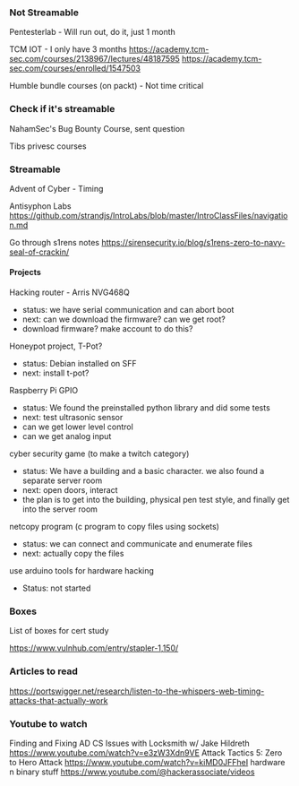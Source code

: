 
### Not Streamable

Pentesterlab - Will run out, do it, just 1 month

TCM IOT - I only have 3 months
https://academy.tcm-sec.com/courses/2138967/lectures/48187595
https://academy.tcm-sec.com/courses/enrolled/1547503

Humble bundle courses (on packt) - Not time critical


### Check if it's streamable

NahamSec's Bug Bounty Course, sent question

Tibs privesc courses


### Streamable

Advent of Cyber - Timing

Antisyphon Labs https://github.com/strandjs/IntroLabs/blob/master/IntroClassFiles/navigation.md

Go through s1rens notes https://sirensecurity.io/blog/s1rens-zero-to-navy-seal-of-crackin/


#### Projects

Hacking router - Arris NVG468Q
- status: we have serial communication and can abort boot
- next: can we download the firmware? can we get root?
- download firmware? make account to do this?

Honeypot project, T-Pot?
- status: Debian installed on SFF
- next: install t-pot?

Raspberry Pi GPIO
- status: We found the preinstalled python library and did some tests
- next: test ultrasonic sensor
- can we get lower level control
- can we get analog input

cyber security game (to make a twitch category)
- status: We have a building and a basic character. we also found a separate server room
- next: open doors, interact
- the plan is to get into the building, physical pen test style, and finally get into the server room

netcopy program (c program to copy files using sockets)
- status: we can connect and communicate and enumerate files
- next: actually copy the files

use arduino tools for hardware hacking
- Status: not started



### Boxes

List of boxes for cert study

https://www.vulnhub.com/entry/stapler-1,150/




### Articles to read

https://portswigger.net/research/listen-to-the-whispers-web-timing-attacks-that-actually-work


### Youtube to watch

Finding and Fixing AD CS Issues with Locksmith w/ Jake Hildreth https://www.youtube.com/watch?v=e3zW3Xdn9VE
Attack Tactics 5: Zero to Hero Attack https://www.youtube.com/watch?v=kiMD0JFFheI
hardware n binary stuff https://www.youtube.com/@hackerassociate/videos

